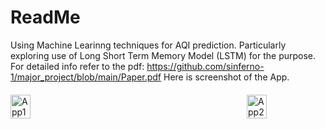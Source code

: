 
# ReadMe
Using Machine Learinng techniques for AQI prediction. Particularly exploring use of Long Short Term Memory Model (LSTM) for the purpose. For detailed info refer to the pdf:
https://github.com/sinferno-1/major_project/blob/main/Paper.pdf
Here is screenshot of the App.

<div style="display: flex; flex-direction:row; justify-content: space-between; margin-top: 20px; align-items:center; width:100%">
    <img src="https://github.com/sinferno-1/major_project/assets/111911708/478d9609-754a-4b28-b09f-0bc5117e75d2" alt="App1" style="width: 25%; margin-right: 30px;">
    <img src="https://github.com/sinferno-1/major_project/assets/111911708/945c5f77-18a1-4e61-bd1f-85925875455d" alt="App2" style="width: 25%; margin-left: 30px;">
</div>
